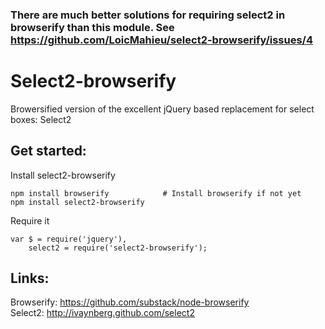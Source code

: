 ### There are much better solutions for requiring select2 in browserify than this module. See https://github.com/LoicMahieu/select2-browserify/issues/4

Select2-browserify
=================
Browersified version of the excellent jQuery based replacement for select boxes:
Select2

Get started:
------------
Install select2-browserify

    npm install browserify            # Install browserify if not yet
    npm install select2-browserify

Require it

    var $ = require('jquery'),
        select2 = require('select2-browserify');


Links:
-----
Browserify: https://github.com/substack/node-browserify  
Select2: http://ivaynberg.github.com/select2
